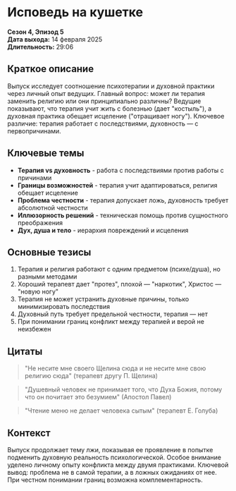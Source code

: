 # Исповедь на кушетке
**Сезон 4, Эпизод 5**  
**Дата выхода:** 14 февраля 2025  
**Длительность:** 29:06

## Краткое описание

Выпуск исследует соотношение психотерапии и духовной практики через личный опыт ведущих. Главный вопрос: может ли терапия заменить религию или они принципиально различны? Ведущие показывают, что терапия учит жить с болезнью (дает "костыль"), а духовная практика обещает исцеление ("отращивает ногу"). Ключевое различие: терапия работает с последствиями, духовность — с первопричинами.

## Ключевые темы

- **Терапия vs духовность** - работа с последствиями против работы с причинами
- **Границы возможностей** - терапия учит адаптироваться, религия обещает исцеление
- **Проблема честности** - терапия допускает ложь, духовность требует абсолютной честности
- **Иллюзорность решений** - техническая помощь против сущностного преображения
- **Дух, душа и тело** - иерархия повреждений и исцеления

## Основные тезисы

1. Терапия и религия работают с одним предметом (психе/душа), но разными методами
2. Хороший терапевт дает "протез", плохой — "наркотик", Христос — "новую ногу"
3. Терапия не может устранить духовные причины, только минимизировать последствия
4. Духовный путь требует предельной честности, терапия — нет
5. При понимании границ конфликт между терапией и верой не неизбежен

## Цитаты

> "Не несите мне своего Щелина сюда и не несите мне свою религию сюда" (терапевт другу П. Щелина)

> "Душевный человек не принимает того, что Духа Божия, потому что он почитает это безумием" (Апостол Павел)

> "Чтение меню не делает человека сытым" (терапевт Е. Голуба)

## Контекст

Выпуск продолжает тему лжи, показывая ее проявление в попытке подменить духовную реальность психологической. Особое внимание уделено личному опыту конфликта между двумя практиками. Ключевой вывод: проблема не в самой терапии, а в ложных ожиданиях от нее. При честном понимании границ возможна комплементарность.